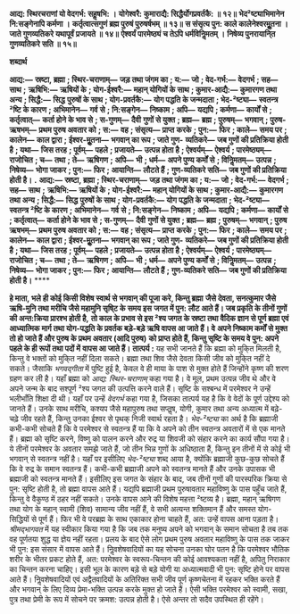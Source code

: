 **आद्य: स्थिरचराणां यो वेदगर्भ: सहॢषभि: ।** **योगेश्वरै: कुमाराद्यै: सिद्धैर्योगप्रवर्तकै: ॥ १२॥** **भेद²ष्ट्याभिमानेन नि:सङ्गेनापि कर्मणा ।** **कर्तृत्वात्सगुणं ब्रह्म पुरुषं पुरुषर्षभम् ॥ १३॥** **स संसृत्य पुन: काले कालेनेश्वरमूॢतना ।** **जाते गुणव्यतिकरे यथापूर्वं प्रजायते ॥ १४॥** **ऐश्वर्यं पारमेष्ठ्यं च तेऽपि धर्मविनिॢमतम् ।** **निषेव्य पुनरायानि्त गुणव्यतिकरे सति ॥ १५॥** 

**शब्दार्थ** 

**आद्य:—** **स्रष्टा, ब्रह्मा** **; स्थिर-चराणाम्—** **जड़ तथा जंगम का** **; य:—** **जो** **; वेद-गर्भ:—** **वेदगर्भ** **; सह—** **साथ** **;** **ऋषिभि:—** **ऋषियों के** **; योग-ईश्वरै:—** **महान् योगियों के साथ** **; कुमार-आद्यै:—** **कुमारगण तथा अन्य** **; सिद्धै:—** **सिद्ध** **पुरुषों के साथ** **; योग-प्रवर्तकै:—** **योग पद्धति के जन्मदाता** **; भेद-²ष्ट्या—** **स्वतन्त्र ²ष्टि के कारण** **; अभिमानेन—** **गर्व** **से** **; नि:सङ्गेन—** **निष्काम** **; अपि—** **यद्यपि** **; कर्मणा—** **कार्यों से** **; कर्तृत्वात्—** **कर्ता होने के भाव से** **; स-गुणम्—** **दैवी** **गुणों से युक्त** **; ब्रह्म—** **ब्रह्म** **; पुरुषम्—** **भगवान्** **; पुरुष-ऋषभम्—** **प्रथम पुरुष अवतार को** **; स:—** **वह** **; संसृत्य—** **प्राप्त** **करके** **; पुन:—** **फिर** **; काले—** **समय पर** **; कालेन—** **काल द्वारा** **; ईश्वर-मूॢतना—** **भगवान् का रूप** **; जाते गुण-** **व्यतिकरे—** **जब गुणों की प्रतिक्रिया होती है** **; यथा—** **जिस तरह** **; पूर्वम्—** **पहले** **; प्रजायते—** **उत्पन्न होता है** **; ऐश्वर्यम्—** **ऐश्वर्य** **; पारमेष्ठ्यम्—** **राजोचित** **; च—** **तथा** **; ते—** **ऋषिगण** **; अपि—** **भी** **; धर्म—** **अपने पुण्य कर्मों से** **; विनिॢमतम्—** **उत्पन्न** **; निषेव्य—** **भोगा जाकर** **; पुन:—** **फिर** **; आयान्ति—** **लौटते हैं** **; गुण-व्यतिकरे सति—** **जब गुणों की प्रतिक्रिया** **होती है।** **.** **आद्य:—** **स्रष्टा, ब्रह्मा** **; स्थिर-चराणाम्—** **जड़ तथा जंगम का** **; य:—** **जो** **; वेद-गर्भ:—** **वेदगर्भ** **; सह—** **साथ** **;** **ऋषिभि:—** **ऋषियों के** **; योग-ईश्वरै:—** **महान् योगियों के साथ** **; कुमार-आद्यै:—** **कुमारगण तथा अन्य** **; सिद्धै:—** **सिद्ध** **पुरुषों के साथ** **; योग-प्रवर्तकै:—** **योग पद्धति के जन्मदाता** **; भेद-²ष्ट्या—** **स्वतन्त्र ²ष्टि के कारण** **; अभिमानेन—** **गर्व** **से** **; नि:सङ्गेन—** **निष्काम** **; अपि—** **यद्यपि** **; कर्मणा—** **कार्यों से** **; कर्तृत्वात्—** **कर्ता होने के भाव से** **; स-गुणम्—** **दैवी** **गुणों से युक्त** **; ब्रह्म—** **ब्रह्म** **; पुरुषम्—** **भगवान्** **; पुरुष ऋषभम्—** **प्रथम पुरुष अवतार को** **; स:—** **वह** **; संसृत्य—** **प्राप्त** **करके** **; पुन:—** **फिर** **; काले—** **समय पर** **; कालेन—** **काल द्वारा** **; ईश्वर-मूॢतना—** **भगवान् का रूप** **; जाते गुण-** **व्यतिकरे—** **जब गुणों की प्रतिक्रिया होती है** **; यथा—** **जिस तरह** **; पूर्वम्—** **पहले** **; प्रजायते—** **उत्पन्न होता है** **; ऐश्वर्यम्—** **ऐश्वर्य** **; पारमेष्ठ्यम्—** **राजोचित** **; च—** **तथा** **; ते—** **ऋषिगण** **; अपि—** **भी** **; धर्म—** **अपने पुण्य कर्मों से** **; विनिॢमतम्—** **उत्पन्न** **; निषेव्य—** **भोगा जाकर** **; पुन:—** **फिर** **; आयान्ति—** **लौटते हैं** **; गुण-व्यतिकरे सति—** **जब गुणों की प्रतिक्रिया** **होती है।** **** 

**हे माता, भले ही कोई किसी विशेष स्वार्थ से भगवान् की पूजा करे, किन्तु ब्रह्मा** **जैसे देवता, सनत्कुमार जैसे ऋषि-मुनि तथा मरीचि जैसे महामुनि सृषि्ट के समय इस** **जगत में पुन: लौट आते हैं। जब प्रकृति के तीनों गुणों की अन्त:क्रिया प्रारश्भ होती है,** **तो काल के प्रभाव से इस ²श्य जगत के स्रष्टा तथा वैदिक ज्ञान से पूर्ण ब्रह्मा एवं** **आध्यात्मिक मार्ग तथा योग-पद्धति के प्रवर्तक बड़े-बड़े ऋषि वापस आ जाते हैं। वे** **अपने निष्काम कर्मों से मुक्त तो हो जाते हैं और पुरुष के प्रथम अवतार (आदि पुरुष)** **को प्राप्त होते हैं, किन्तु सृष्टि के समय वे पुन: अपने पहले के ही रूपों तथा पदों में** **वापस आ जाते हैं।** **तात्पर्य :** यह सभी जानते हैं कि ब्रह्मा को मुकि्त मिलती है, किन्तु वे भक्तों को मुकि्त नहीं दिला सकते। ब्रह्मा तथा शिव जैसे देवता किसी जीव को मुकि्त नहीं दे सकते। जैसाकि *भगवद्गीता* में पुष्टि हुई है, केवल वे ही माया के पाश से मुक्त होते हैं जिन्होंने कृष्ण की शरण ग्रहण कर ली है। यहाँ ब्रह्मा को *आद्य: स्थिर-चराणाम्* कहा गया है। वे मूल, प्रथम उत्पन्न जीव थे और वे अपने जन्म के बाद सश्पूर्ण ²श्य जगत की उत्पत्ति करने वाले हैं। सृष्टि के सश्बन्ध में परमेश्वर ने उन्हें भलीभाँति शिक्षा दी थी। यहाँ पर उन्हें *वेदगर्भ* कहा गया है, जिसका तात्पर्य यह है कि वे वेदों के पूर्ण उद्देश्य को जानते हैं। उनके साथ मरीचि, कश्यप जैसे महापुरुष तथा सप्तॢष, योगी, कुमार तथा अन्य अध्यात्म में बढ़े-चढ़े जीव रहते हैं, किन्तु उनका ईश्वर से पृथक् निजी स्वार्थ रहता है। *भेद-²ष्ट्या* का अर्थ है कि ब्रह्माजी कभी-कभी सोचते हैं कि वे परमेश्वर से स्वतन्त्र हैं या कि वे अपने को तीन स्वतन्त्र अवतारों में से एक मानते हैं। ब्रह्मा को सृष्टि करने, विष्णु को पालन करने और रुद्र या शिवजी को संहार करने का कार्य सौंपा गया है। ये तीनों परमेश्वर के अवतार समझे जाते हैं, जो तीन भिन्न गुणों के अधिष्ठाता हैं, किन्तु इन तीनों में से कोई भी भगवान् से स्वतन्त्र नहीं है। यहाँ पर इसीलिए *भेद-²ष्ट्या* शब्द आया है, क्योंकि ब्रह्माजी कुछ-कुछ सोचते हैं कि वे रुद्र के समान स्वतन्त्र हैं। कभी-कभी ब्रह्माजी अपने को स्वतन्त्र मानते हैं और उनके उपासक भी ब्रह्माजी को स्वतन्त्र मानते हैं। इसीलिए इस जगत के संहार के बाद, जब तीनों गुणों की पारस्परिक क्रिया से पुन: सृष्टि होती है, तो ब्रह्मा वापस आते हैं। यद्यपि ब्रह्माजी प्रथम पुरुषावतार महाविष्णु के पास पहुँच जाते हैं, किन्तु वे वैकुण्ठ में ठहर नहीं सकते। उनके वापस आने की विशेष महत्ता ²ष्टव्य है। ब्रह्मा, महान् ऋषिगण तथा योग के महान् स्वामी (शिव) सामान्य जीव नहीं हैं, वे सभी अत्यन्त शक्तिमान हैं और समस्त योग-सिद्धियों से पूर्ण हैं। फिर भी वे परब्रह्म के साथ एकाकार होना चाहते हैं, अत: उन्हें वापस आना पड़ता है। *श्रीमद्भागवत* में यह स्वीकार किया गया है कि जब तक मनुष्य अपने को भगवान् के समान सोचता है तब तक वह पूर्णतया शुद्ध या ज्ञेय नहीं रहता। प्रलय के बाद ऐसे लोग प्रथम पुरुष अवतार महाविष्णु के पास तक जाकर भी पुन: इस संसार में वापस आते हैं। निॢवशेषवादियों का यह सोचना उनका घोर पतन है कि परमेश्वर भौतिक शरीर के भीतर प्रकट होते हैं, अत: परमेश्वर के स्वरूप-चिन्तन की कोई आवश्यकता नहीं है, अपितु निराकार का चिन्तन करना चाहिए। इसी भूल के कारण बड़े से बड़े योगी या अध्यात्मवादी भी पुन: सृष्टि होने पर वापस आते हैं। निॢवशेषवादियों एवं अद्वैतवादियों के अतिरिक्त सभी जीव पूर्ण कृष्णचेतना में रहकर भक्ति करते हैं और भगवान् के लिए दिव्य प्रेमा-भक्ति उत्पन्न करके मुक्त हो जाते हैं। ऐसी भक्ति परमेश्वर को स्वामी, सखा, पुत्र तथा प्रेमी के रूप में सोचने पर क्रमश: उत्पन्न होती है। ऐसे अन्तर तो सदैव उपस्थित ही रहेंगे।  